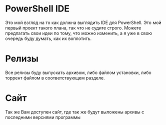 # PowerShell IDE
Это мой взгляд на то как должна выглядить IDE для PowerShell. Это мой первый проект такого плана, так что не судите строго. Можете предлагать свои идеи по тому, что можно изменить, а я уже в свою очередь буду думать, как их воплотить.
# Релизы
Все релизы буду выпускать архивом, либо файлом установки, либо торрент файлом в соответствующем разделе.
# Сайт
Так же Вам доступен сайт, где так же будут выложены архивы с последними версиями программы
